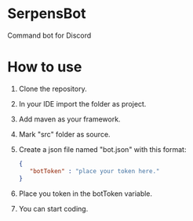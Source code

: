 # SerpensBot
Command bot for Discord

# How to use
1) Clone the repository.
2) In your IDE import the folder as project.
3) Add maven as your framework.
4) Mark "src" folder as source.
6) Create a json file named "bot.json" with this format:

    ```json
    {
       "botToken" : "place your token here." 
    }
    ```
    
7) Place you token in the botToken variable.
8) You can start coding.
